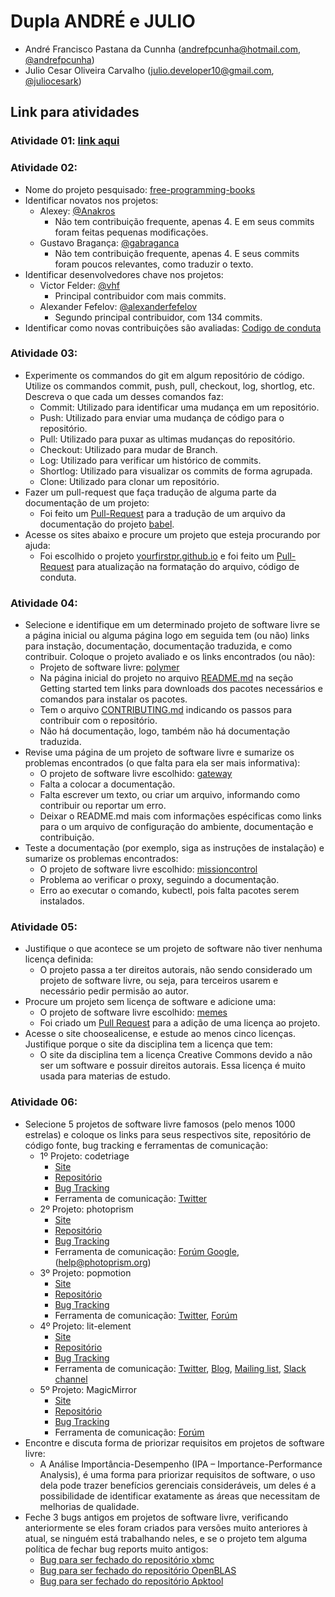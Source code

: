 # Dupla ANDRÉ e JULIO
  - André Francisco Pastana da Cunnha (andrefpcunha@hotmail.com, [@andrefpcunha](https://github.com/andrefpcunha))
  - Julio Cesar Oliveira Carvalho (julio.developer10@gmail.com, [@juliocesark](https://github.com/juliocesark))

## Link para atividades
### Atividade 01: [link aqui](https://drive.google.com/open?id=13XWKXaloeDOG5KePd-ad3Hv6YWh-KKSA) 
### Atividade 02:
- Nome do projeto pesquisado:   [free-programming-books](https://github.com/EbookFoundation/free-programming-books)
- Identificar novatos nos projetos:	
    - Alexey: [@Anakros](https://github.com/EbookFoundation/free-programming-books/commits?author=Anakros)
        - Não tem contribuição frequente, apenas 4. E em seus commits foram feitas pequenas modificações.
	- Gustavo Bragança: [@gabraganca](https://github.com/EbookFoundation/free-programming-books/commits?author=gabraganca)
	    - Não tem contribuição frequente, apenas 4. E seus commits foram poucos relevantes, como traduzir o texto.
- Identificar desenvolvedores chave nos projetos:	
	- Victor Felder: [@vhf](https://github.com/EbookFoundation/free-programming-books/commits?author=vhf)
	    - Principal contribuidor com mais commits.
    - Alexander Fefelov: [@alexanderfefelov](https://github.com/EbookFoundation/free-programming-books/commits?author=alexanderfefelov)
	    - Segundo principal contribuidor, com 134 commits.
- Identificar como novas contribuições são avaliadas: [Codigo de conduta](https://github.com/EbookFoundation/free-programming-books/blob/master/CODE_OF_CONDUCT.md)
### Atividade 03:
- Experimente os commandos do git em algum repositório de código. Utilize os commandos commit, push, pull, checkout, log, shortlog, etc. Descreva o que cada um desses comandos faz:	
    - Commit: Utilizado para identificar uma mudança em um repositório.
    - Push: Utilizado para enviar uma mudança de código para o repositório.
    - Pull: Utilizado para puxar as ultimas mudanças do repositório.
    - Checkout: Utilizado para mudar de Branch.
    - Log: Utilizado para verificar um histórico de commits.
    - Shortlog: Utilizado para visualizar os commits de forma agrupada.
    - Clone: Utilizado para clonar um repositório.
- Fazer um pull-request que faça tradução de alguma parte da documentação de um projeto:
    - Foi feito um [Pull-Request](https://github.com/python-babel/babel/pull/638) para a tradução de um arquivo da documentação do projeto [babel](https://github.com/python-babel/babel).
- Acesse os sites abaixo e procure um projeto que esteja procurando por ajuda:
    - Foi escolhido o projeto [yourfirstpr.github.io](https://github.com/yourfirstpr/yourfirstpr.github.io) e foi feito um [Pull-Request](https://github.com/yourfirstpr/yourfirstpr.github.io/pull/156) para atualização na formatação do arquivo, código de conduta.
### Atividade 04:
- Selecione e identifique em um determinado projeto de software livre se a página inicial ou alguma página logo em seguida tem (ou não) links para instação, documentação, documentação traduzida, e como contribuir. Coloque o projeto avaliado e os links encontrados (ou não):	
    - Projeto de software livre: [polymer](https://github.com/Polymer/polymer)
    - Na página inicial do projeto no arquivo [README.md](https://github.com/Polymer/polymer/blob/master/README.md) na seção Getting started tem links para downloads dos pacotes necessários e comandos para instalar os pacotes.
    - Tem o arquivo [CONTRIBUTING.md](https://github.com/Polymer/polymer/blob/master/CONTRIBUTING.md) indicando os passos para contribuir com o repositório.
    - Não há documentação, logo, também não há documentação traduzida.
- Revise uma página de um projeto de software livre e sumarize os problemas encontrados (o que falta para ela ser mais informativa):
    - O projeto de software livre escolhido: [gateway](https://github.com/mozilla-iot/gateway)
    - Falta a colocar a documentação.
    - Falta escrever um texto, ou criar um arquivo, informando como contribuir ou reportar um erro.
    - Deixar o README.md mais com informações espécificas como links para o um arquivo de configuração do ambiente, documentação e contribuição.
- Teste a documentação (por exemplo, siga as instruções de instalação) e sumarize os problemas encontrados:
    - O projeto de software livre escolhido: [missioncontrol](https://github.com/DAVFoundation/missioncontrol)
    - Problema ao verificar o proxy, seguindo a documentação.
    - Erro ao executar o comando, kubectl, pois falta pacotes serem instalados.
### Atividade 05:
- Justifique o que acontece se um projeto de software não tiver nenhuma licença definida:	
    - O projeto passa a ter direitos autorais, não sendo considerado um projeto de software livre, ou seja, para terceiros usarem e necessário pedir permisão ao autor.
- Procure um projeto sem licença de software e adicione uma:
    - O projeto de software livre escolhido: [memes](https://github.com/OpenGenus/memes)
    - Foi criado um [Pull Request](https://github.com/OpenGenus/memes/pull/144) para a adição de uma licença ao projeto.
- Acesse o site choosealicense, e estude ao menos cinco licenças. Justifique porque o site da disciplina tem a licença que tem:
    - O site da disciplina tem a licença Creative Commons devido a não ser um software e possuir direitos autorais. Essa licença é muito usada para materias de estudo.
### Atividade 06:
- Selecione 5 projetos de software livre famosos (pelo menos 1000 estrelas) e coloque os links para seus respectivos site, repositório de código fonte, bug tracking e ferramentas de comunicação:	
    - 1º Projeto: codetriage
        - [Site](https://www.codetriage.com/)
        - [Repositório](https://github.com/codetriage/codetriage)
        - [Bug Tracking](https://github.com/codetriage/codetriage/issues)
        - Ferramenta de comunicação: [Twitter](https://twitter.com/schneems)
    - 2º Projeto: photoprism
        - [Site](https://photoprism.org/)
        - [Repositório](https://github.com/photoprism/photoprism)
        - [Bug Tracking](https://github.com/photoprism/photoprism/issues)
        - Ferramenta de comunicação: [Forúm Google](https://groups.google.com/a/photoprism.org/forum/#!forum/help), (help@photoprism.org)
    - 3º Projeto: popmotion
        - [Site](https://popmotion.io/)
        - [Repositório](https://github.com/Popmotion/popmotion)
        - [Bug Tracking](https://github.com/Popmotion/popmotion/issues)
        - Ferramenta de comunicação: [Twitter](https://twitter.com/popmotionjs), [Forúm](https://spectrum.chat/popmotion?tab=posts)
    - 4º Projeto: lit-element
        - [Site](https://lit-element.polymer-project.org/)
        - [Repositório](https://github.com/Polymer/lit-element)
        - [Bug Tracking](https://github.com/Polymer/lit-element/issues)
        - Ferramenta de comunicação: [Twitter](https://twitter.com/polymer), [Blog](https://blog.polymer-project.org/), [Mailing list](https://groups.google.com/forum/#!forum/polymer-dev), [Slack channel](https://bit.ly/polymerslack)
    - 5º Projeto: MagicMirror
        - [Site](http://magicmirror.builders/)
        - [Repositório](https://github.com/MichMich/MagicMirror)
        - [Bug Tracking](https://github.com/MichMich/MagicMirror/issues)
        - Ferramenta de comunicação: [Forúm](https://forum.magicmirror.builders/)
- Encontre e discuta forma de priorizar requisitos em projetos de software livre:
    - A Análise Importância-Desempenho (IPA – Importance-Performance Analysis), é uma forma para priorizar requisitos de software, o uso dela pode trazer benefícios gerenciais consideráveis, um deles é a possibilidade de identificar exatamente as áreas que necessitam de melhorias de qualidade.
- Feche 3 bugs antigos em projetos de software livre, verificando anteriormente se eles foram criados para versões muito anteriores à atual, se ninguém está trabalhando neles, e se o projeto tem alguma política de fechar bug reports muito antigos:
    - [Bug para ser fechado do repositório xbmc](https://github.com/xbmc/xbmc/pull/11937)
    - [Bug para ser fechado do repositório OpenBLAS](https://github.com/xianyi/OpenBLAS/issues/455)
    - [Bug para ser fechado do repositório Apktool](https://github.com/iBotPeaches/Apktool/issues/1111)
